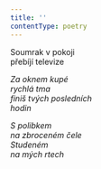 ```yaml
---
title: ''
contentType: poetry
---
```


<section>

Soumrak v pokoji  
přebíjí televize

_Za oknem kupé  
rychlá tma  
finiš tvých posledních  
hodin_

</section>

<section>

_S polibkem  
na zbroceném čele  
Studeném  
na mých rtech_

</section>
